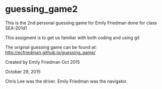 # guessing_game2
This is the 2nd personal guessing game for Emily Friedman done for class SEA-201d1

This assigment is to get us familiar with both coding and using git

The original guessing game can be found at: http://ecfriedman.github.io/guessing_game/

Created by Emily Friedman Oct 2015


October 29, 2015

Chris Lee was the driver.
Emily Friedman was the navigator.
